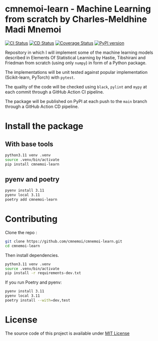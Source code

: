 # cmnemoi-learn - Machine Learning from scratch by Charles-Meldhine Madi Mnemoi

[![CI Status](https://github.com/cmnemoi/cmnemoi-learn/actions/workflows/continous_integration.yaml/badge.svg?branch=main)](https://github.com/cmnemoi/cmnemoi-learn/actions/workflows/continous_integration.yaml)
[![CD Status](https://github.com/cmnemoi/cmnemoi-learn/actions/workflows/create_github_release.yaml/badge.svg?branch=main)](https://github.com/cmnemoi/cmnemoi-learn/actions/workflows/create_github_release.yaml)
[![Coverage Status](https://coveralls.io/repos/github/cmnemoi/cmnemoi-learn/badge.svg?branch=main)](https://coveralls.io/github/cmnemoi/cmnemoi-learn?branch=main) 
[![PyPI version](https://badge.fury.io/py/cmnemoi-learn.svg)](https://badge.fury.io/py/cmnemoi-learn) 

Repository in which I will implement some of the machine learning models described in Elements Of Statistical Learning by Hastie, Tibshirani and Friedman from scratch (using only `numpy`) in form of a Python package.

The implementations will be unit tested against popular implementation (Scikit-learn, PyTorch) with `pytest`.

The quality of the code will be checked using `black`, `pylint` and `mypy` at each commit through a GitHub Action CI pipeline.

The package will be published on PyPI at each push to the `main` branch through a GitHub Action CD pipeline.

# Install the package

## With base tools
```bash
python3.11 venv .venv
source .venv/bin/activate
pip install cmnemoi-learn
```

## pyenv and poetry
```bash
pyenv install 3.11
pyenv local 3.11
poetry add cmnemoi-learn
```

# Contributing

Clone the repo :
```bash
git clone https://github.com/cmnemoi/cmnemoi-learn.git
cd cmnemoi-learn
```

Then install dependencies. 

```bash
python3.11 venv .venv
source .venv/bin/activate
pip install -r requirements-dev.txt
```

If you run Poetry and pyenv:
```bash
pyenv install 3.11
pyenv local 3.11
poetry install --with=dev,test
```

# License

The source code of this project is available under [MIT License](LICENSE.md)
